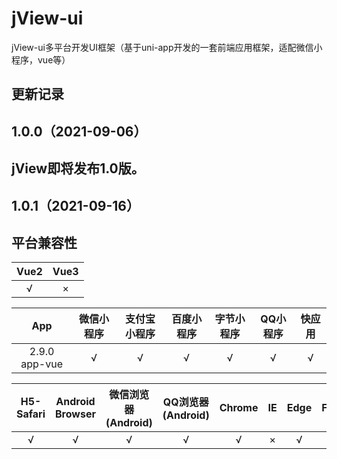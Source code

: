 # jView-ui
jView-ui多平台开发UI框架（基于uni-app开发的一套前端应用框架，适配微信小程序，vue等）

## 更新记录

## 1.0.0（2021-09-06）

## jView即将发布1.0版。


## 1.0.1（2021-09-16）

## 平台兼容性

| Vue2 | Vue3 |
| :--: | :--: |
|  √   |  ×   |

|      App      | 微信小程序 | 支付宝小程序 | 百度小程序 | 字节小程序 | QQ小程序 | 快应用 |
| :-----------: | :--------: | :----------: | :--------: | :--------: | :------: | :----: |
| 2.9.0 app-vue |     √      |      √       |     √      |     √      |    √     |   √    |

| H5-Safari | Android Browser | 微信浏览器(Android) | QQ浏览器(Android) | Chrome |  IE  | Edge | Firefox | PC-Safari |
| :-------: | :-------------: | :-----------------: | :---------------: | :----: | :--: | :--: | :-----: | :-------: |
|     √     |        √        |          √          |         √         |   √    |  ×   |  √   |    √    |     √     |